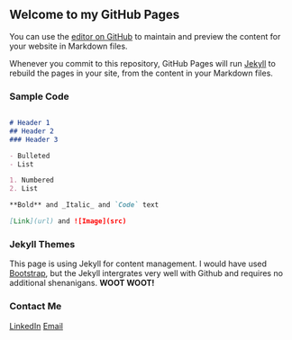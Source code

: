## Welcome to my GitHub Pages

You can use the [editor on GitHub](https://github.com/nepsaurav/nepsaurav.github.io/edit/master/README.md) to maintain and preview the content for your website in Markdown files.

Whenever you commit to this repository, GitHub Pages will run [Jekyll](https://jekyllrb.com/) to rebuild the pages in your site, from the content in your Markdown files.

### Sample Code


```markdown

# Header 1
## Header 2
### Header 3

- Bulleted
- List

1. Numbered
2. List

**Bold** and _Italic_ and `Code` text

[Link](url) and ![Image](src)
```

### Jekyll Themes

This page is using Jekyll for content management. I would have used [Bootstrap](https://getbootstrap.com), but the Jekyll intergrates very well with Github and requires no additional shenanigans. **WOOT WOOT!**

### Contact Me

[LinkedIn](https://www.linkedin.com/in/nepsaurav/)
[Email](sgaut01@plattsburgh.edu)
